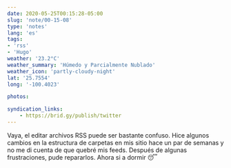 ```yaml
---
date: 2020-05-25T00:15:28-05:00
slug: 'note/00-15-08'
type: 'notes'
lang: 'es'
tags:
- 'rss'
- 'Hugo'
weather: '23.2°C'
weather_summary: 'Húmedo y Parcialmente Nublado'
weather_icon: 'partly-cloudy-night'
lat: '25.7554'
long: '-100.4023'

photos:

syndication_links:
    - https://brid.gy/publish/twitter
---
```

Vaya, el editar archivos RSS puede ser bastante confuso. Hice algunos cambios en la estructura de carpetas en mis sitio hace un par de semanas y no me di cuenta de que quebré mis feeds. Después de algunas frustraciones, pude repararlos. Ahora si a dormir 😴  